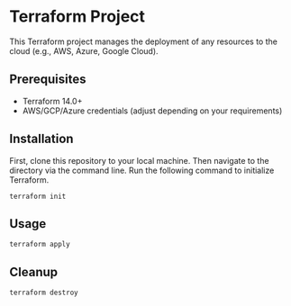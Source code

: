 # Terraform Project

This Terraform project manages the deployment of any resources to the cloud (e.g., AWS, Azure, Google Cloud).

## Prerequisites

- Terraform 14.0+
- AWS/GCP/Azure credentials (adjust depending on your requirements)

## Installation

First, clone this repository to your local machine. Then navigate to the directory via the command line. Run the following command to initialize Terraform.

```shell
terraform init
```

## Usage

```shell
terraform apply
```

## Cleanup

```shell
terraform destroy
```
